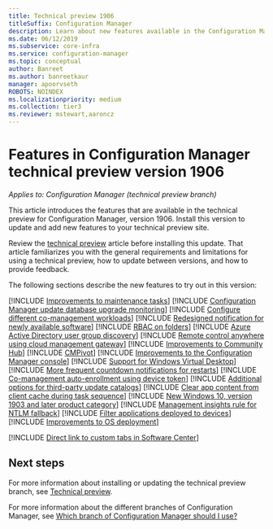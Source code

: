 ```yaml
---
title: Technical preview 1906
titleSuffix: Configuration Manager
description: Learn about new features available in the Configuration Manager technical preview branch version 1906.
ms.date: 06/12/2019
ms.subservice: core-infra
ms.service: configuration-manager
ms.topic: conceptual
author: Banreet
ms.author: banreetkaur
manager: apoorvseth
ROBOTS: NOINDEX
ms.localizationpriority: medium
ms.collection: tier3
ms.reviewer: mstewart,aaroncz 
---
```


# Features in Configuration Manager technical preview version 1906

*Applies to: Configuration Manager (technical preview branch)*

This article introduces the features that are available in the technical preview for Configuration Manager, version 1906. Install this version to update and add new features to your technical preview site.

Review the [technical preview](../technical-preview.md) article before installing this update. That article familiarizes you with the general requirements and limitations for using a technical preview, how to update between versions, and how to provide feedback.

The following sections describe the new features to try out in this version:

<!-- [!INCLUDE [Example feature name](includes/1903/1234567.md)] -->

[!INCLUDE [Improvements to maintenance tasks](includes/1906/3555894.md)]
[!INCLUDE [Configuration Manager update database upgrade monitoring](includes/1906/4200581.md)]
[!INCLUDE [Configure different co-management workloads](includes/1906/3555750.md)]
[!INCLUDE [Redesigned notification for newly available software](includes/1906/3555904.md)]
[!INCLUDE [RBAC on folders](includes/1906/3600867.md)]
[!INCLUDE [Azure Active Directory user group discovery](includes/1906/3611956.md)]
[!INCLUDE [Remote control anywhere using cloud management gateway](includes/1906/4575930.md)]
[!INCLUDE [Improvements to Community Hub](includes/1906/3555935.md)]
[!INCLUDE [CMPivot](includes/1906/4054074.md)]
[!INCLUDE [Improvements to the Configuration Manager console](includes/1906/4223683.md)]
[!INCLUDE [Support for Windows Virtual Desktop](includes/1906/3556025.md)]
[!INCLUDE [More frequent countdown notifications for restarts](includes/1906/3976435.md)]
[!INCLUDE [Co-management auto-enrollment using device token](includes/1906/4454491.md)]
[!INCLUDE [Additional options for third-party update catalogs](includes/1906/4469002.md)]
[!INCLUDE [Clear app content from client cache during task sequence](includes/1906/4485675.md)]
[!INCLUDE [New Windows 10, version 1903 and later product category](includes/1906/4682946.md)]
[!INCLUDE [Management insights rule for NTLM fallback](includes/1906/4572953.md)]
[!INCLUDE [Filter applications deployed to devices](includes/1906/4451056.md)]
[!INCLUDE [Improvements to OS deployment](includes/1906/4668846.md)]
<!--4668846, 2840337, 4512937-->
[!INCLUDE [Direct link to custom tabs in Software Center](includes/1906/4655176.md)]

<!-- ## Known issues -->

<!-- [!INCLUDE [Client health dashboard](includes/1903/known-issue-health.md)] -->

## Next steps

For more information about installing or updating the technical preview branch, see [Technical preview](../technical-preview.md).

For more information about the different branches of Configuration Manager, see [Which branch of Configuration Manager should I use?](../../understand/which-branch-should-i-use.md)
